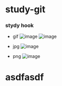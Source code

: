 # study-git

### stydy hook

- gif
![image](https://code.aliyun.com/rbtyang/study-git/raw/master/../../images/gif/53.gif)
![image](https://code.aliyun.com/rbtyang/study-git/raw/master/../../images/gif/1525.gif)

- jpg
![image](https://code.aliyun.com/rbtyang/study-git/raw/master/../../images/jpg/20c01.jpg)

- png
![image](https://code.aliyun.com/rbtyang/study-git/raw/master/../../images/png/54542.jpg)

# asdfasdf